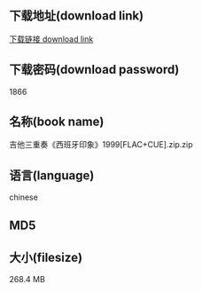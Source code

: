 ## 下载地址(download link)
[下载链接 download link](https://tutu365.netlify.app/?s=%E5%90%89%E4%BB%96%E4%B8%89%E9%87%8D%E5%A5%8F%E3%80%8A%E8%A5%BF%E7%8F%AD%E7%89%99%E5%8D%B0%E8%B1%A1%E3%80%8B1999%5BFLAC%2BCUE%5D.zip)

## 下载密码(download password)
1866

## 名称(book name)
吉他三重奏《西班牙印象》1999[FLAC+CUE].zip.zip

## 语言(language)
chinese

## MD5


## 大小(filesize)
268.4 MB
